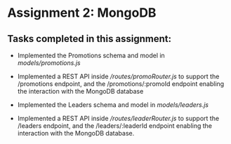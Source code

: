 # Assignment 2: MongoDB

## Tasks completed in this assignment:
- Implemented the Promotions schema and model in *models/promotions.js*

- Implemented a REST API inside */routes/promoRouter.js* to support the /promotions endpoint, and the /promotions/:promoId endpoint enabling the interaction with the MongoDB database

- Implemented the Leaders schema and model in *models/leaders.js*

- Implemented a REST API inside */routes/leaderRouter.js* to support the /leaders endpoint, and the /leaders/:leaderId endpoint enabling the interaction with the MongoDB database.

